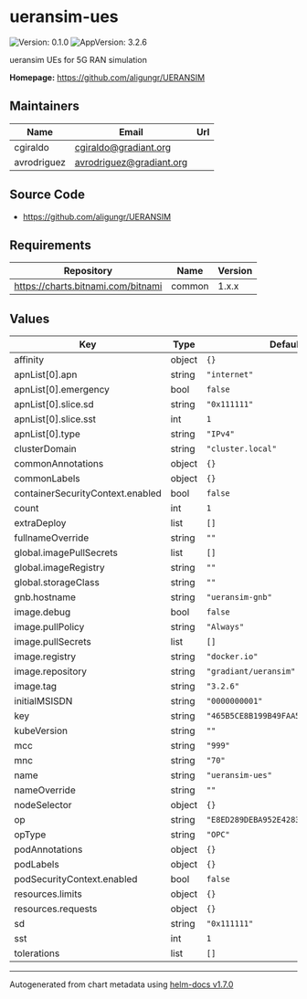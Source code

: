 # ueransim-ues

![Version: 0.1.0](https://img.shields.io/badge/Version-0.1.0-informational?style=flat-square) ![AppVersion: 3.2.6](https://img.shields.io/badge/AppVersion-3.2.6-informational?style=flat-square)

ueransim UEs for 5G RAN simulation

**Homepage:** <https://github.com/aligungr/UERANSIM>

## Maintainers

| Name | Email | Url |
| ---- | ------ | --- |
| cgiraldo | cgiraldo@gradiant.org |  |
| avrodriguez | avrodriguez@gradiant.org |  |

## Source Code

* <https://github.com/aligungr/UERANSIM>

## Requirements

| Repository | Name | Version |
|------------|------|---------|
| https://charts.bitnami.com/bitnami | common | 1.x.x |

## Values

| Key | Type | Default | Description |
|-----|------|---------|-------------|
| affinity | object | `{}` |  |
| apnList[0].apn | string | `"internet"` |  |
| apnList[0].emergency | bool | `false` |  |
| apnList[0].slice.sd | string | `"0x111111"` |  |
| apnList[0].slice.sst | int | `1` |  |
| apnList[0].type | string | `"IPv4"` |  |
| clusterDomain | string | `"cluster.local"` |  |
| commonAnnotations | object | `{}` |  |
| commonLabels | object | `{}` |  |
| containerSecurityContext.enabled | bool | `false` |  |
| count | int | `1` |  |
| extraDeploy | list | `[]` |  |
| fullnameOverride | string | `""` |  |
| global.imagePullSecrets | list | `[]` |  |
| global.imageRegistry | string | `""` |  |
| global.storageClass | string | `""` |  |
| gnb.hostname | string | `"ueransim-gnb"` |  |
| image.debug | bool | `false` |  |
| image.pullPolicy | string | `"Always"` |  |
| image.pullSecrets | list | `[]` |  |
| image.registry | string | `"docker.io"` |  |
| image.repository | string | `"gradiant/ueransim"` |  |
| image.tag | string | `"3.2.6"` |  |
| initialMSISDN | string | `"0000000001"` |  |
| key | string | `"465B5CE8B199B49FAA5F0A2EE238A6BC"` |  |
| kubeVersion | string | `""` |  |
| mcc | string | `"999"` |  |
| mnc | string | `"70"` |  |
| name | string | `"ueransim-ues"` |  |
| nameOverride | string | `""` |  |
| nodeSelector | object | `{}` |  |
| op | string | `"E8ED289DEBA952E4283B54E88E6183CA"` |  |
| opType | string | `"OPC"` |  |
| podAnnotations | object | `{}` |  |
| podLabels | object | `{}` |  |
| podSecurityContext.enabled | bool | `false` |  |
| resources.limits | object | `{}` |  |
| resources.requests | object | `{}` |  |
| sd | string | `"0x111111"` |  |
| sst | int | `1` |  |
| tolerations | list | `[]` |  |

----------------------------------------------
Autogenerated from chart metadata using [helm-docs v1.7.0](https://github.com/norwoodj/helm-docs/releases/v1.7.0)
